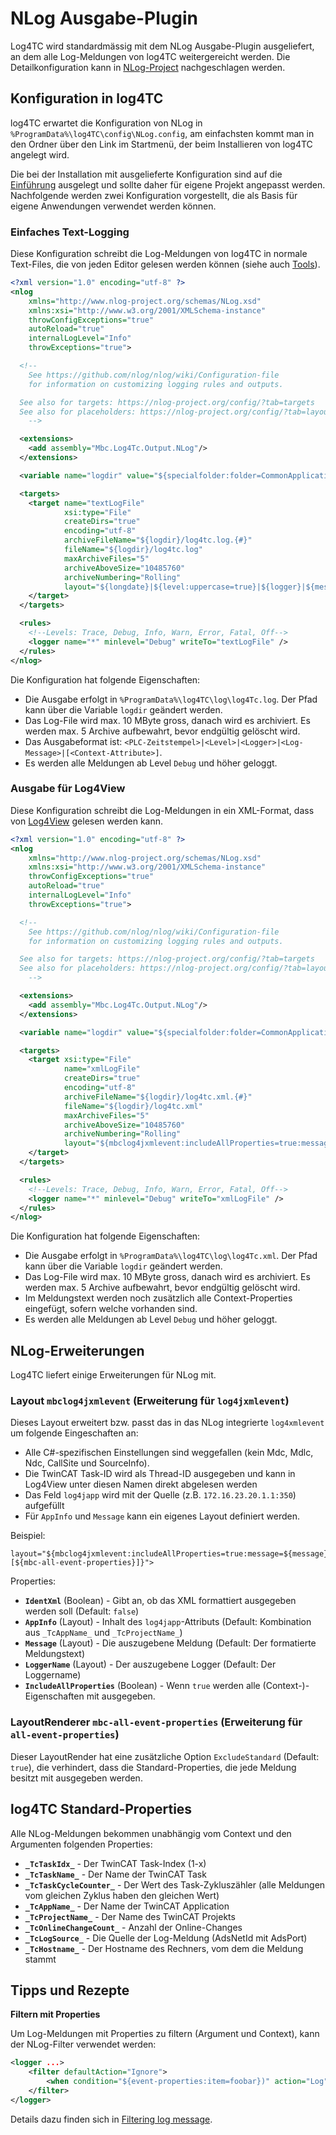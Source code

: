 # NLog Ausgabe-Plugin

Log4TC wird standardmässig mit dem NLog Ausgabe-Plugin ausgeliefert, an dem alle Log-Meldungen von log4TC weitergereicht werden. Die Detailkonfiguration kann in [NLog-Project](https://nlog-project.org/) nachgeschlagen werden.

## Konfiguration in log4TC

log4TC erwartet die Konfiguration von NLog in `%ProgramData%\log4TC\config\NLog.config`, am einfachsten kommt man in den Ordner über den Link im Startmenü, der beim Installieren von log4TC angelegt wird.

Die bei der Installation mit ausgelieferte Konfiguration sind auf die [Einführung](../gettingstarted/intro.md) ausgelegt und sollte daher für eigene Projekt angepasst werden. Nachfolgende werden zwei Konfiguration vorgestellt, die als Basis für eigene Anwendungen verwendet werden können.


### Einfaches Text-Logging

Diese Konfiguration schreibt die Log-Meldungen von log4TC in normale Text-Files, die von jeden Editor gelesen werden können (siehe auch [Tools](tools.md)).

```xml
<?xml version="1.0" encoding="utf-8" ?>
<nlog
	xmlns="http://www.nlog-project.org/schemas/NLog.xsd"
	xmlns:xsi="http://www.w3.org/2001/XMLSchema-instance"
	throwConfigExceptions="true"
	autoReload="true"
	internalLogLevel="Info"
	throwExceptions="true">

  <!--
	See https://github.com/nlog/nlog/wiki/Configuration-file
	for information on customizing logging rules and outputs.

  See also for targets: https://nlog-project.org/config/?tab=targets
  See also for placeholders: https://nlog-project.org/config/?tab=layout-renderers
	-->

  <extensions>
    <add assembly="Mbc.Log4Tc.Output.NLog"/>
  </extensions>

  <variable name="logdir" value="${specialfolder:folder=CommonApplicationData}\log4TC\log"/>

  <targets>
    <target name="textLogFile"
            xsi:type="File"
            createDirs="true"
            encoding="utf-8"
            archiveFileName="${logdir}/log4tc.log.{#}"
            fileName="${logdir}/log4tc.log"
            maxArchiveFiles="5"
            archiveAboveSize="10485760"
            archiveNumbering="Rolling"
            layout="${longdate}|${level:uppercase=true}|${logger}|${message}|[${mbc-all-event-properties}]">
    </target>
  </targets>

  <rules>
    <!--Levels: Trace, Debug, Info, Warn, Error, Fatal, Off-->
    <logger name="*" minlevel="Debug" writeTo="textLogFile" />
  </rules>
</nlog>
```

Die Konfiguration hat folgende Eigenschaften:
* Die Ausgabe erfolgt in `%ProgramData%\log4TC\log\log4Tc.log`. Der Pfad kann über die Variable `logdir` geändert werden.
* Das Log-File wird max. 10 MByte gross, danach wird es archiviert. Es werden max. 5 Archive aufbewahrt, bevor endgültig gelöscht wird.
* Das Ausgabeformat ist: `<PLC-Zeitstempel>|<Level>|<Logger>|<Log-Message>|[<Context-Attribute>]`.
* Es werden alle Meldungen ab Level `Debug` und höher geloggt.

### Ausgabe für Log4View

Diese Konfiguration schreibt die Log-Meldungen in ein XML-Format, dass von [Log4View](https://www.log4view.com/) gelesen werden kann.

```xml
<?xml version="1.0" encoding="utf-8" ?>
<nlog
	xmlns="http://www.nlog-project.org/schemas/NLog.xsd"
	xmlns:xsi="http://www.w3.org/2001/XMLSchema-instance"
	throwConfigExceptions="true"
	autoReload="true"
	internalLogLevel="Info"
	throwExceptions="true">

  <!--
	See https://github.com/nlog/nlog/wiki/Configuration-file
	for information on customizing logging rules and outputs.

  See also for targets: https://nlog-project.org/config/?tab=targets
  See also for placeholders: https://nlog-project.org/config/?tab=layout-renderers
	-->

  <extensions>
    <add assembly="Mbc.Log4Tc.Output.NLog"/>
  </extensions>

  <variable name="logdir" value="${specialfolder:folder=CommonApplicationData}\log4TC\log"/>

  <targets>
    <target xsi:type="File"
            name="xmlLogFile"
            createDirs="true"
            encoding="utf-8"
            archiveFileName="${logdir}/log4tc.xml.{#}"
            fileName="${logdir}/log4tc.xml"
            maxArchiveFiles="5"
            archiveAboveSize="10485760"
            archiveNumbering="Rolling"
            layout="${mbclog4jxmlevent:includeAllProperties=true:message=${message} [${mbc-all-event-properties}]}">
    </target>
  </targets>

  <rules>
    <!--Levels: Trace, Debug, Info, Warn, Error, Fatal, Off-->
    <logger name="*" minlevel="Debug" writeTo="xmlLogFile" />
  </rules>
</nlog>
```
Die Konfiguration hat folgende Eigenschaften:
* Die Ausgabe erfolgt in `%ProgramData%\log4TC\log\log4Tc.xml`. Der Pfad kann über die Variable `logdir` geändert werden.
* Das Log-File wird max. 10 MByte gross, danach wird es archiviert. Es werden max. 5 Archive aufbewahrt, bevor endgültig gelöscht wird.
* Im Meldungstext werden noch zusätzlich alle Context-Properties eingefügt, sofern welche vorhanden sind.
* Es werden alle Meldungen ab Level `Debug` und höher geloggt.

## NLog-Erweiterungen

Log4TC liefert einige Erweiterungen für NLog mit.

### Layout `mbclog4jxmlevent` (Erweiterung für `log4jxmlevent`)

Dieses Layout erweitert bzw. passt das in das NLog integrierte `log4xmlevent` um folgende Eingeschaften an:

* Alle C#-spezifischen Einstellungen sind weggefallen (kein Mdc, Mdlc, Ndc, CallSite und SourceInfo).
* Die TwinCAT Task-ID wird als Thread-ID ausgegeben und kann in Log4View unter diesen Namen direkt abgelesen werden
* Das Feld `log4japp` wird mit der Quelle (z.B. `172.16.23.20.1.1:350`) aufgefüllt
* Für `AppInfo` und `Message` kann ein eigenes Layout definiert werden.

Beispiel:

```
layout="${mbclog4jxmlevent:includeAllProperties=true:message=${message} [${mbc-all-event-properties}]}">
```

Properties:
* **`IdentXml`** (Boolean) - Gibt an, ob das XML formattiert ausgegeben werden soll (Default: `false`)
* **`AppInfo`** (Layout) - Inhalt des `log4japp`-Attributs (Default: Kombination aus `_TcAppName_` und `_TcProjectName_`)
* **`Message`** (Layout) - Die auszugebene Meldung (Default: Der formatierte Meldungstext)
* **`LoggerName`** (Layout) - Der auszugebene Logger (Default: Der Loggername)
* **`IncludeAllProperties`** (Boolean) - Wenn `true` werden alle (Context-)-Eigenschaften mit ausgegeben.

### LayoutRenderer `mbc-all-event-properties` (Erweiterung für `all-event-properties`)

Dieser LayoutRender hat eine zusätzliche Option `ExcludeStandard` (Default: `true`), die verhindert, dass die Standard-Properties, die jede Meldung besitzt mit ausgegeben werden.

## log4TC Standard-Properties

Alle NLog-Meldungen bekommen unabhängig vom Context und den Argumenten folgenden Properties:

* **`_TcTaskIdx_`** - Der TwinCAT Task-Index (1-x)
* **`_TcTaskName_`** - Der Name der TwinCAT Task
* **`_TcTaskCycleCounter_`** - Der Wert des Task-Zykluszähler (alle Meldungen vom gleichen Zyklus haben den gleichen Wert)
* **`_TcAppName_`** - Der Name der TwinCAT Application
* **`_TcProjectName_`** - Der Name des TwinCAT Projekts
* **`_TcOnlineChangeCount_`** - Anzahl der Online-Changes
* **`_TcLogSource_`** - Die Quelle der Log-Meldung (AdsNetId mit AdsPort)
* **`_TcHostname_`** - Der Hostname des Rechners, vom dem die Meldung stammt

## Tipps und Rezepte

**Filtern mit Properties**

Um Log-Meldungen mit Properties zu filtern (Argument und Context), kann der NLog-Filter verwendet werden:

```xml
<logger ...>
	<filter defaultAction="Ignore">
		<when condition="${event-properties:item=foobar})" action="Log" />
	</filter>
</logger>
```

Details dazu finden sich in [Filtering log message](https://github.com/nlog/nlog/wiki/Filtering-log-messages).
